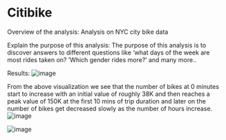 # Citibike

Overview of the analysis: Analysis on NYC city bike data


Explain the purpose of this analysis: The purpose of this analysis is to discover answers to different questions like ‘what days of the week are most rides taken on? ’Which gender rides more?’ and many more..


Results: 
![image](https://user-images.githubusercontent.com/81202523/134088097-0dbcdbf5-dc41-4c70-97d8-2125e7f0edcc.png)

From the above visualization we see that the number of bikes at 0 minutes start to increase with an initial value of roughly 38K and then reaches a peak value of 150K at the first 10 mins of trip duration and later on the number of bikes get decreased slowly as the number of hours increase.![image](https://user-images.githubusercontent.com/81202523/134088123-8f9e0a1a-cfd1-4683-b30b-346781eaf454.png)

![image](https://user-images.githubusercontent.com/81202523/134088135-e23a0ff2-4195-4c36-b756-807a888e44d3.png)
